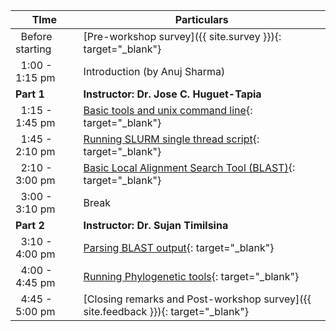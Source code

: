 <div class="row">
<div class="col-md-6" markdown="1">

| TIme | Particulars |
| ------ | -------------------------------------- |
| &nbsp;&nbsp;Before starting | [Pre-workshop survey]({{ site.survey }}){: target="_blank"} |
| &nbsp;&nbsp;1:00 - 1:15 pm | Introduction (by Anuj Sharma) |
| **Part 1** | **Instructor: Dr. Jose C. Huguet-Tapia** |
| &nbsp;&nbsp;1:15 - 1:45 pm | [Basic tools and unix command line](01-unix){: target="_blank"} |
| &nbsp;&nbsp;1:45 - 2:10 pm | [Running SLURM single thread script](02-slurm){: target="_blank"} |
| &nbsp;&nbsp;2:10 - 3:00 pm | [Basic Local Alignment Search Tool (BLAST)](03-blast){: target="_blank"} |
| &nbsp;&nbsp;3:00 - 3:10 pm | Break |
| **Part 2** | **Instructor: Dr. Sujan Timilsina** |
| &nbsp;&nbsp;3:10 - 4:00 pm | [Parsing BLAST output](04-parse){: target="_blank"} |
| &nbsp;&nbsp;4:00 - 4:45 pm | [Running Phylogenetic tools](05-tree){: target="_blank"} |
| &nbsp;&nbsp;4:45 - 5:00 pm | [Closing remarks and Post-workshop survey]({{ site.feedback }}){: target="_blank"} |

</div>
</div>